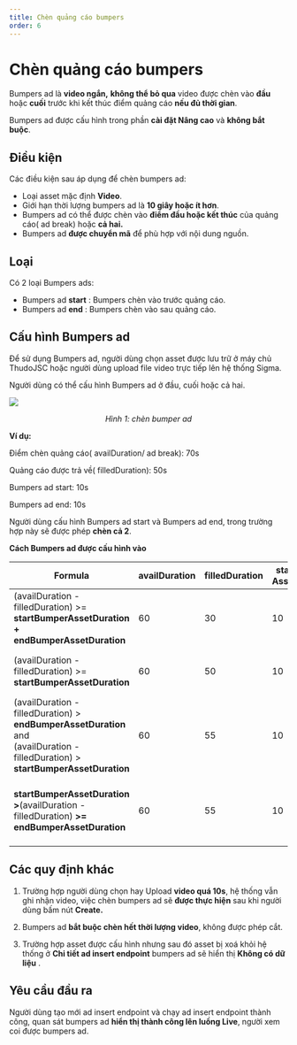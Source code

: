 ```yaml
---
title: Chèn quảng cáo bumpers
order: 6
---
```


# Chèn quảng cáo bumpers
Bumpers ad là **video ngắn,** **không thể bỏ qua** video được chèn vào **đầu** hoặc **cuối** trước khi kết thúc điểm quảng cáo **nếu đủ thời gian**.

Bumpers ad được cấu hình trong phần **cài đặt Nâng cao** và **không bắt buộc**.

## Điều kiện

Các điều kiện sau áp dụng để chèn bumpers ad:

- Loại asset mặc định **Video**.
- Giới hạn thời lượng bumpers ad là **10 giây hoặc ít hơn**.
- Bumpers ad có thể được chèn vào **điểm đầu hoặc kết thúc** của quảng cáo( ad break) hoặc **cả hai.**
- Bumpers ad **được chuyển mã** để phù hợp với nội dung nguồn.

## Loại

Có 2 loại Bumpers ads:

- Bumpers ad **start** : Bumpers chèn vào trước quảng cáo.
- Bumpers ad **end** : Bumpers chèn vào sau quảng cáo.

## Cấu hình Bumpers ad

Để sử dụng Bumpers ad, người dùng chọn asset được lưu trữ ở máy chủ ThudoJSC hoặc người dùng upload file video trực tiếp lên hệ thống Sigma.

Người dùng có thể cấu hình Bumpers ad ở đầu, cuối hoặc cả hai.

![](/11-image/bumper.PNG)

<center>

  *Hình 1: chèn bumper ad*

</center>

**Ví dụ:**

Điểm chèn quảng cáo( availDuration/ ad break): 70s

Quảng cáo được trả về( filledDuration): 50s

Bumpers ad start: 10s

Bumpers ad end: 10s

Người dùng cấu hình Bumpers ad start và Bumpers ad end, trong trường hợp này sẽ được phép **chèn cả 2**.


**Cách Bumpers ad được cấu hình vào**

| **Formula**                                                                                                                                   | availDuration | filledDuration | startBumper<br />AssetDuration | endBumper<br />AssetDuration | **Result**                     |
| --------------------------------------------------------------------------------------------------------------------------------------------- | ------------- | -------------- | ------------------------------------ | ---------------------------------- | ------------------------------ |
| (availDuration - filledDuration) >= **startBumperAssetDuration + endBumperAssetDuration**                                                     | 60            | 30             | 10                                   | 5                                  | chèn cả 2                      |
| (availDuration - filledDuration) >= **startBumperAssetDuration**                                                                              | 60            | 50             | 10                                   | 10                                 | chèn start Bumper video        |
| (availDuration - filledDuration) > **endBumperAssetDuration** and<br /> (availDuration - filledDuration) > **startBumperAssetDuration** | 60            | 55             | 10                                   | 10                                 | không chèn cái nào             |
| **startBumperAssetDuration >**(availDuration - filledDuration) **>=** **endBumperAssetDuration**                                              | 60            | 55             | 10                                   | 5                                  | Chỉ chèn end, không chèn start |



## Các quy định khác

1. Trường hợp người dùng chọn hay Upload **video quá 10s**, hệ thống vẫn ghi nhận video, việc chèn bumpers ad sẽ **được thực hiện** sau khi người dùng bấm nút **Create.**

2. Bumpers ad **bắt buộc chèn hết thời lượng video**, không được phép cắt.

3. Trường hợp asset được cấu hình nhưng sau đó asset bị xoá khỏi hệ thống ở **Chi tiết ad insert endpoint** bumpers ad sẽ hiển thị **Không có dữ liệu** .

## Yêu cầu đầu ra

   Người dùng tạo mới ad insert endpoint và chạy ad insert endpoint thành công, quan sát bumpers ad  **hiển thị thành công lên luồng Live**, người xem coi được bumpers ad. 